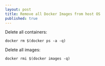 ```yaml
---
layout: post
title: Remove all Docker Images from host OS
published: true
---
```

Delete all containers:  
```
docker rm $(docker ps -a -q)
```  

Delete all images:    
```
docker rmi $(docker images -q)
```
